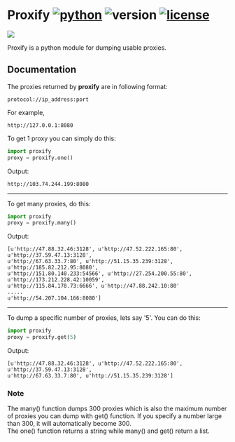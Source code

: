 # Proxify [![python](https://img.shields.io/badge/Python-universal-white.svg?style=style=flat-square)](https://www.python.org/downloads/) ![version](https://img.shields.io/badge/Version-v1_(stable)-blue.svg?style=style=flat-square) [![license](https://img.shields.io/badge/License-GPL_3-orange.svg?style=style=flat-square)](https://github.com/UltimateHacke/XSStrike/blob/master/license.txt)

<img src='https://i.imgur.com/AidfpCt.png' />

Proxify is a python module for dumping usable proxies.

## Documentation

The proxies returned by <b>proxify</b> are in following format:
```
protocol://ip_address:port
```
For example,
```
http://127.0.0.1:8080
```
To get 1 proxy you can simply do this:
``` python
import proxify
proxy = proxify.one()
```
Output:
```
http://103.74.244.199:8080
```
<hr />

To get many proxies, do this:
``` python
import proxify
proxy = proxify.many()
```
Output:
```
[u'http://47.88.32.46:3128', u'http://47.52.222.165:80', u'http://37.59.47.13:3128',
u'http://67.63.33.7:80', u'http://51.15.35.239:3128', u'http://185.82.212.95:8080',
u'http://151.80.140.233:54566', u'http://27.254.200.55:80', u'http://173.212.228.42:10059',
u'http://115.84.178.73:6666', u'http://47.88.242.10:80'
.....
u'http://54.207.104.166:8080']
```
<hr />

To dump a specific number of proxies, lets say '5'. You can do this:
``` python
import proxify
proxy = proxify.get(5)
```
Output:
```
[u'http://47.88.32.46:3128', u'http://47.52.222.165:80', u'http://37.59.47.13:3128',
u'http://67.63.33.7:80', u'http://51.15.35.239:3128']
```

### Note
The many() function dumps 300 proxies which is also the maximum number of proxies you can dump with get() function. If you specify a number large than 300, it will automatically become 300.<br>
The one() function returns a string while many() and get() return a list.
